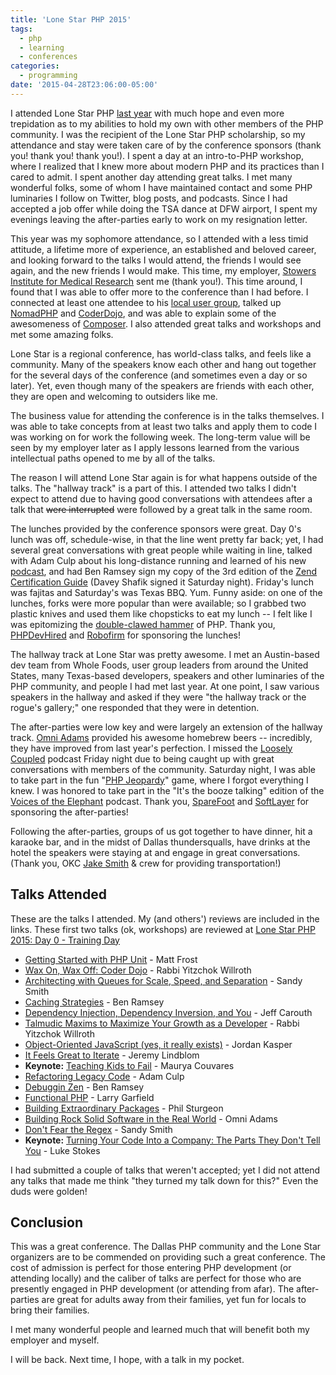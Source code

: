 ```yaml
---
title: 'Lone Star PHP 2015'
tags:
  - php
  - learning
  - conferences
categories:
  - programming
date: '2015-04-28T23:06:00-05:00'
---
```


I attended Lone Star PHP [last year](/blog/2014-05-06/Lonestar-PHP-Conference-2014) with much hope and even more trepidation as to my abilities to hold my own with other members of the PHP community. I was the recipient of the Lone Star PHP scholarship, so my attendance and stay were taken care of by the conference sponsors (thank you! thank you! thank you!). I spent a day at an intro-to-PHP workshop, where I realized that I knew more about modern PHP and its practices than I cared to admit. I spent another day attending great talks. I met many wonderful folks, some of whom I have maintained contact and some PHP luminaries I follow on Twitter, blog posts, and podcasts. Since I had accepted a job offer while doing the TSA dance at DFW airport, I spent my evenings leaving the after-parties early to work on my resignation letter.

This year was my sophomore attendance, so I attended with a less timid attitude, a lifetime more of experience, an established and beloved career, and looking forward to the talks I would attend, the friends I would see again, and the new friends I would make. This time, my employer, [Stowers Institute for Medical Research](https://stowers.org) sent me (thank you!). This time around, I found that I was able to offer more to the conference than I had before. I connected at least one attendee to his [local user group](http://devict.org/), talked up [NomadPHP](http://nomadphp.com/) and [CoderDojo](https://coderdojo.com/), and was able to explain some of the awesomeness of [Composer](https://getcomposer.org/). I also attended great talks and workshops and met some amazing folks.

Lone Star is a regional conference, has world-class talks, and feels like a community. Many of the speakers know each other and hang out together for the several days of the conference (and sometimes even a day or so later). Yet, even though many of the speakers are friends with each other, they are open and welcoming to outsiders like me.

The business value for attending the conference is in the talks themselves. I was able to take concepts from at least two talks and apply them to code I was working on for work the following week. The long-term value will be seen by my employer later as I apply lessons learned from the various intellectual paths opened to me by all of the talks.

The reason I will attend Lone Star again is for what happens outside of the talks. The "hallway track" is a part of this. I attended two talks I didn't expect to attend due to having good conversations with attendees after a talk that ~~were interrupted~~ were followed by a great talk in the same room.

The lunches provided by the conference sponsors were great. Day 0's lunch was off, schedule-wise, in that the line went pretty far back; yet, I had several great conversations with great people while waiting in line, talked with Adam Culp about his long-distance running and learned of his new [podcast](https://rungeekradio.com/), and had Ben Ramsey sign my copy of the 3rd edition of the [Zend Certification Guide](http://www.phparch.com/books/zend-php-5-certification-study-guide-3rd-edition/) (Davey Shafik signed it Saturday night). Friday's lunch was fajitas and Saturday's was Texas BBQ. Yum. Funny aside: on one of the lunches, forks were more popular than were available; so I grabbed two plastic knives and used them like chopsticks to eat my lunch -- I felt like I was epitomizing the [double-clawed hammer](http://blog.codinghorror.com/the-php-singularity/) of PHP. Thank you, [PHPDevHired](http://www.phpdevhired.com/) and [Robofirm](http://www.robofirm.com/) for sponsoring the lunches!

The hallway track at Lone Star was pretty awesome. I met an Austin-based dev team from Whole Foods, user group leaders from around the United States, many Texas-based developers, speakers and other luminaries of the PHP community, and people I had met last year. At one point, I saw various speakers in the hallway and asked if they were "the hallway track or the rogue's gallery;" one responded that they were in detention.

The after-parties were low key and were largely an extension of the hallway track. [Omni Adams](http://omni-spot.blogspot.com/) provided his awesome homebrew beers -- incredibly, they have improved from last year's perfection. I missed the [Loosely Coupled](http://looselycoupled.info/) podcast Friday night due to being caught up with great conversations with members of the community. Saturday night, I was able to take part in the fun "[PHP Jeopardy](https://github.com/jeremeamia/JeoPHPardy)" game, where I forgot everything I knew. I was honored to take part in the "It's the booze talking" edition of the [Voices of the Elephant](https://voicesoftheelephpant.com/) podcast. Thank you, [SpareFoot](https://www.sparefoot.com/) and [SoftLayer](http://www.softlayer.com/) for sponsoring the after-parties!

Following the after-parties, groups of us got together to have dinner, hit a karaoke bar, and in the midst of Dallas thundersqualls, have drinks at the hotel the speakers were staying at and engage in great conversations. (Thank you, OKC [Jake Smith](https://twitter.com/jakeasmith) & crew for providing transportation!)

## Talks Attended

These are the talks I attended. My (and others') reviews are included in the links. These first two talks (ok, workshops) are reviewed at [Lone Star PHP 2015: Day 0 - Training Day](/blog/2015/04/27/LoneStarPHP-Day-0)

- [Getting Started with PHP Unit](https://joind.in/talk/view/13536) - Matt Frost
- [Wax On, Wax Off: Coder Dojo](https://joind.in/talk/view/13539) - Rabbi Yitzchok Willroth
- [Architecting with Queues for Scale, Speed, and Separation](https://joind.in/talk/view/13543) - Sandy Smith
- [Caching Strategies](https://joind.in/talk/view/13544) - Ben Ramsey
- [Dependency Injection, Dependency Inversion, and You](https://joind.in/talk/view/13546) - Jeff Carouth
- [Talmudic Maxims to Maximize Your Growth as a Developer](https://joind.in/talk/view/13549) - Rabbi Yitzchok Willroth
- [Object-Oriented JavaScript (yes, it really exists)](https://joind.in/talk/view/13553) - Jordan Kasper
- [It Feels Great to Iterate](https://joind.in/talk/view/13555) - Jeremy Lindblom
- **Keynote:** [Teaching Kids to Fail](https://joind.in/talk/view/13558) - Maurya Couvares
- [Refactoring Legacy Code](https://joind.in/talk/view/13560) - Adam Culp
- [Debuggin Zen](https://joind.in/talk/view/13563) - Ben Ramsey
- [Functional PHP](https://joind.in/talk/view/13566) - Larry Garfield
- [Building Extraordinary Packages](https://joind.in/talk/view/13562) - Phil Sturgeon
- [Building Rock Solid Software in the Real World](https://joind.in/talk/view/14411) - Omni Adams
- [Don't Fear the Regex](https://joind.in/talk/view/13575) - Sandy Smith
- **Keynote:** [Turning Your Code Into a Company: The Parts They Don't Tell You](https://joind.in/talk/view/13576) - Luke Stokes

I had submitted a couple of talks that weren't accepted; yet I did not attend any talks that made me think "they turned my talk down for this?" Even the duds were golden!

## Conclusion

This was a great conference. The Dallas PHP community and the Lone Star organizers are to be commended on providing such a great conference. The cost of admission is perfect for those entering PHP development (or attending locally) and the caliber of talks are perfect for those who are presently engaged in PHP development (or attending from afar). The after-parties are great for adults away from their families, yet fun for locals to bring their families.

I met many wonderful people and learned much that will benefit both my employer and myself.

I will be back. Next time, I hope, with a talk in my pocket.
